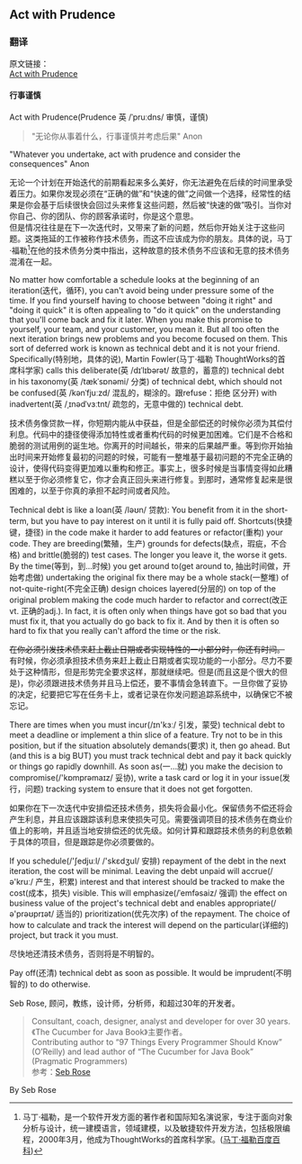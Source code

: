 ## Act with Prudence

### 翻译

原文链接：  
[Act with Prudence](https://97-things-every-x-should-know.gitbooks.io/97-things-every-programmer-should-know/content/en/thing_01/)

#### 行事谨慎

Act with Prudence(Prudence 英 /ˈpruːdns/ 审慎，谨慎)

>"无论你从事着什么，行事谨慎并考虑后果" Anon

"Whatever you undertake, act with prudence and consider the consequences" Anon

无论一个计划在开始迭代的前期看起来多么美好，你无法避免在后续的时间里承受着压力。如果你发现必须在“正确的做”和“快速的做”之间做一个选择，经常性的结果是你会基于后续很快会回过头来修复这些问题，然后被“快速的做”吸引。当你对你自己、你的团队、你的顾客承诺时，你是这个意思。  
但是情况往往是在下一次迭代时，又带来了新的问题，然后你开始关注于这些问题。这类拖延的工作被称作技术债务，而这不应该成为你的朋友。具体的说，马丁·福勒[^Martin Fowler]在他的技术债务分类中指出，这种故意的技术债务不应该和无意的技术债务混淆在一起。

[^Martin Fowler]: 马丁·福勒，是一个软件开发方面的著作者和国际知名演说家，专注于面向对象分析与设计，统一建模语言，领域建模，以及敏捷软件开发方法，包括极限编程，2000年3月，他成为ThoughtWorks的首席科学家。([马丁·福勒百度百科](https://baike.baidu.com/item/%E9%A9%AC%E4%B8%81%C2%B7%E7%A6%8F%E5%8B%92/3107032?fromtitle=martin%20fowler&fromid=9005728))

No matter how comfortable a schedule looks at the beginning of an iteration(迭代，循环), you can't avoid being under pressure some of the time. If you find yourself having to choose between "doing it right" and "doing it quick" it is often appealing to "do it quick" on the understanding that you'll come back and fix it later. When you make this promise to yourself, your team, and your customer, you mean it. But all too often the next iteration brings new problems and you become focused on them. This sort of deferred work is known as technical debt and it is not your friend. Specifically(特别地，具体的说), Martin Fowler(马丁·福勒 ThoughtWorks的首席科学家) calls this deliberate(英 /dɪˈlɪbərət/ 故意的，蓄意的) technical debt in his taxonomy(英 /tækˈsɒnəmi/ 分类) of technical debt, which should not be confused(英 /kənˈfjuːzd/ 混乱的，糊涂的。跟refuse：拒绝 区分开) with inadvertent(英 /ˌɪnədˈvɜːtnt/ 疏忽的，无意中做的) technical debt.

技术债务像贷款一样，你短期内能从中获益，但是全部偿还的时候你必须为其偿付利息。代码中的捷径使得添加特性或者重构代码的时候更加困难。它们是不合格和脆弱的测试用例的诞生地。你离开的时间越长，带来的后果越严重。等到你开始抽出时间来开始修复最初的问题的时候，可能有一整堆基于最初问题的不完全正确的设计，使得代码变得更加难以重构和修正。事实上，很多时候是当事情变得如此糟糕以至于你必须修复它，你才会真正回头来进行修复。到那时，通常修复起来是很困难的，以至于你真的承担不起时间或者风险。

Technical debt is like a loan(英 /ləʊn/ 贷款): You benefit from it in the short-term, but you have to pay interest on it until it is fully paid off. Shortcuts(快捷键，捷径) in the code make it harder to add features or refactor(重构) your code. They are breeding(繁殖，生产) grounds for defects(缺点，瑕疵，不合格) and brittle(脆弱的) test cases. The longer you leave it, the worse it gets. By the time(等到，到...时候) you get around to(get around to, 抽出时间做，开始考虑做) undertaking the original fix there may be a whole stack(一整堆) of not-quite-right(不完全正确) design choices layered(分层的) on top of the original problem making the code much harder to refactor and correct(改正vt. 正确的adj.). In fact, it is often only when things have got so bad that you must fix it, that you actually do go back to fix it. And by then it is often so hard to fix that you really can't afford the time or the risk.

~~在你必须引发技术债来赶上截止日期或者实现特性的一小部分时，你还有时间。~~  
有时候，你必须承担技术债务来赶上截止日期或者实现功能的一小部分。尽力不要处于这种情形，但是形势完全要求这样，那就继续吧。但是(而且这是个很大的但是)，你必须跟进技术债务并且马上偿还，要不事情会急转直下。一旦你做了妥协的决定，纪要把它写在任务卡上，或者记录在你发问题追踪系统中，以确保它不被忘记。

There are times when you must incur(/ɪn'kɜː/ 引发，蒙受) technical debt to meet a deadline or implement a thin slice of a feature. Try not to be in this position, but if the situation absolutely demands(要求) it, then go ahead. But (and this is a big BUT) you must track technical debt and pay it back quickly or things go rapidly downhill. As soon as(一...就) you make the decision to compromise(/'kɒmprəmaɪz/ 妥协), write a task card or log it in your issue(发行，问题) tracking system to ensure that it does not get forgotten.

如果你在下一次迭代中安排偿还技术债务，损失将会最小化。保留债务不偿还将会产生利息，并且应该跟踪该利息来使损失可见。需要强调项目的技术债务在商业价值上的影响，并且适当地安排偿还的优先级。如何计算和跟踪技术债务的利息依赖于具体的项目，但是跟踪是你必须要做的。

If you schedule(/'ʃedjuːl/ /'skɛdʒul/ 安排) repayment of the debt in the next iteration, the cost will be minimal. Leaving the debt unpaid will accrue(/ə'kruː/ 产生，积累) interest and that interest should be tracked to make the cost(成本，损失) visible. This will emphasize(/ˈemfəsaiz/ 强调) the effect on business value of the project's technical debt and enables appropriate(/ə'prəʊprɪət/ 适当的) prioritization(优先次序) of the repayment. The choice of how to calculate and track the interest will depend on the particular(详细的) project, but track it you must.

尽快地还清技术债务，否则将是不明智的。

Pay off(还清) technical debt as soon as possible. It would be imprudent(不明智的) to do otherwise.

Seb Rose, 顾问，教练，设计师，分析师，和超过30年的开发者。
> Consultant, coach, designer, analyst and developer for over 30 years. 《The Cucumber for Java Book》主要作者。  
> Contributing author to “97 Things Every Programmer Should Know” (O’Reilly) and lead author of “The Cucumber for Java Book” (Pragmatic Programmers)  
参考：[Seb Rose](https://leanpub.com/u/sebrose)

By Seb Rose
